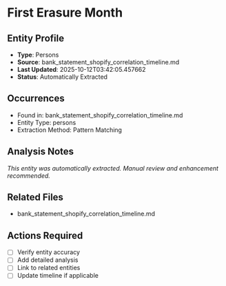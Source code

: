 # First Erasure Month

## Entity Profile
- **Type**: Persons
- **Source**: bank_statement_shopify_correlation_timeline.md
- **Last Updated**: 2025-10-12T03:42:05.457662
- **Status**: Automatically Extracted

## Occurrences
- Found in: bank_statement_shopify_correlation_timeline.md
- Entity Type: persons
- Extraction Method: Pattern Matching

## Analysis Notes
*This entity was automatically extracted. Manual review and enhancement recommended.*

## Related Files
- bank_statement_shopify_correlation_timeline.md

## Actions Required
- [ ] Verify entity accuracy
- [ ] Add detailed analysis
- [ ] Link to related entities
- [ ] Update timeline if applicable

